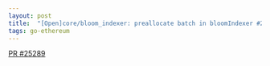 ```yaml
---
layout: post
title:  "[Open]core/bloom_indexer: preallocate batch in bloomIndexer #25289"
tags: go-ethereum
---
```


[PR #25289](https://github.com/ethereum/go-ethereum/pull/25289)
